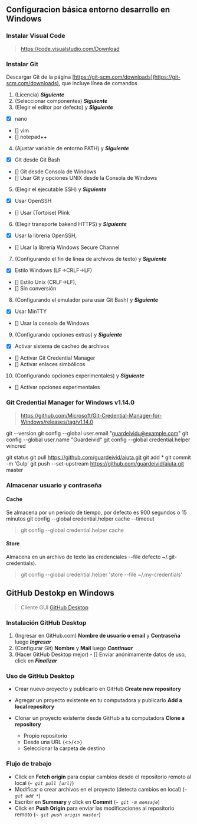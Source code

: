 ## Configuracion básica entorno desarrollo en Windows

### Instalar Visual Code

> https://code.visualstudio.com/Download

### Instalar Git
Descargar Git de la página [https://git-scm.com/downloads](https://git-scm.com/downloads), que incluye línea de comandos

1. (Licencia) ***Siguiente***
2. (Seleccionar componentes) ***Siguiente***
3. (Elegir el editor por defecto) y ***Siguiente***
- [x] nano
- [] vim
- [] notepad++
4. (Ajustar variable de entorno PATH) y ***Siguiente***
- [x] Git desde Git Bash
- [] Git desde Consola de Windows
- [] Usar Git y opciones UNIX desde la Consola de Windows  
5. (Elegir el ejecutable SSH) y ***Siguiente***
- [x] Usar OpenSSH 
- [] Usar (Tortoise) Plink
6. (Elegir transporte bakend HTTPS) y ***Siguiente***
- [x] Usar la librería OpenSSH,
- [] Usar la librería Windows Secure Channel
7. (Configurando el fin de línea de archivos de texto) y ***Siguiente***
- [x] Estilo Windows (LF->CRLF->LF) 
- [] Estilo Unix (CRLF->LF),
- [] Sin conversión
8. (Configurando el emulador para usar Git Bash) y ***Siguiente***
- [x] Usar MinTTY
- [] Usar la consola de Windows
9. (Configurando opciones extras) y ***Siguiente***
- [x] Activar sistema de cacheo de archivos
- [] Activar Git Credential Manager
- [] Activar enlaces simbólicos
10. (Configurando opciones experimentales) y ***Siguiente***
- [] Activar opciones experimentales 


### Git Credential Manager for Windows v1.14.0

> https://github.com/Microsoft/Git-Credential-Manager-for-Windows/releases/tag/v1.14.0


git --version
git config --global user.email "guardeividu@example.com"
git config --global user.name "Guardeivid"
git config --global credential.helper wincred

git status
git pull https://github.com/guardeivid/aiuta.git
git add *
git commit -m 'Gulp'
git push --set-upstream https://github.com/guardeivid/aiuta.git master

### Almacenar usuario y contraseña

#### Cache
Se almacena por un periodo de tiempo, por defecto es 900 segundos o 15 minutos
git config --global credential.helper cache --timeout <seconds>
> git config --global credential.helper cache

#### Store
Almacena en un archivo de texto las credenciales
--file <path> defecto ~/.git-credentials).
> git config --global credential.helper 'store --file ~/.my-credentials'



## GitHub Destokp en Windows

> Cliente GUI [GitHub Desktop](http://windows.github.com)


### Instalación GitHub Desktop

1. (Ingresar en GitHub.com) **Nombre de usuario o email** y **Contraseña** luego ***Ingresar***
2. (Configurar Git) **Nombre** y **Mail** luego ***Continuar***
3. (Hacer GitHub Desktop mejor) - [] Enviar anónimamente datos de uso, click en ***Finalizar***

### Uso de GitHub Desktop

* Crear nuevo proyecto y publicarlo en GitHub **Create new repository**
* Agregar un proyecto existente en tu computadora y publicarlo **Add a local repository**
* Clonar un proyecto existente desde GitHub a tu computadora **Clone a repository**
  
  * Propio repositorio
  * Desde una URL (<<username>>/<<repository>>)
  
  - Seleccionar la carpeta de destino
  
### Flujo de trabajo

* Click en **Fetch origin** para copiar cambios desde el repositorio remoto al local (*`~ git pull [url]`*)
* Modificar o crear archivos en el proyecto (detecta cambios en local) (*`~ git add *`*)
* Escribir en **Summary** y click en **Commit** (*`~ git -m mensaje`*)
* Click en **Push Origin** para enviar las modificaciones al repositorio remoto (*`~ git push origin master`*)